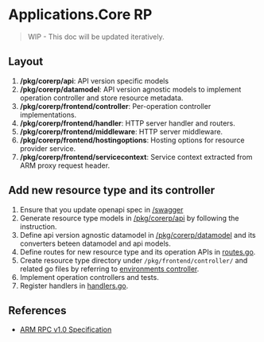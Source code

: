 # Applications.Core RP

> WIP - This doc will be updated iteratively.

## Layout

1. **/pkg/corerp/api**: API version specific models
1. **/pkg/corerp/datamodel**: API version agnostic models to implement operation controller and store resource metadata.
1. **/pkg/corerp/frontend/controller**: Per-operation controller implementations.
1. **/pkg/corerp/frontend/handler**: HTTP server handler and routers.
1. **/pkg/corerp/frontend/middleware**: HTTP server middleware.
1. **/pkg/corerp/frontend/hostingoptions**: Hosting options for resource provider service.
1. **/pkg/corerp/frontend/servicecontext**: Service context extracted from ARM proxy request header.

## Add new resource type and its controller

1. Ensure that you update openapi spec in [/swagger](../../swagger)
1. Generate resource type models in [/pkg/corerp/api](api/) by following the instruction.
1. Define api version agnostic datamodel in  [/pkg/corerp/datamodel](datamodel/) and its converters beteen datamodel and api models.
1. Define routes for new resource type and its operation APIs in [routes.go](frontend/handler/routes.go).
1. Create resource type directory under `/pkg/frontend/controller/` and related go files by referring to [environments controller](frontend/controller/environments/).
1. Implement operation controllers and tests.
1. Register handlers in [handlers.go](frontend/handler/handlers.go).

## References

* [ARM RPC v1.0 Specification](https://github.com/Azure/azure-resource-manager-rpc)